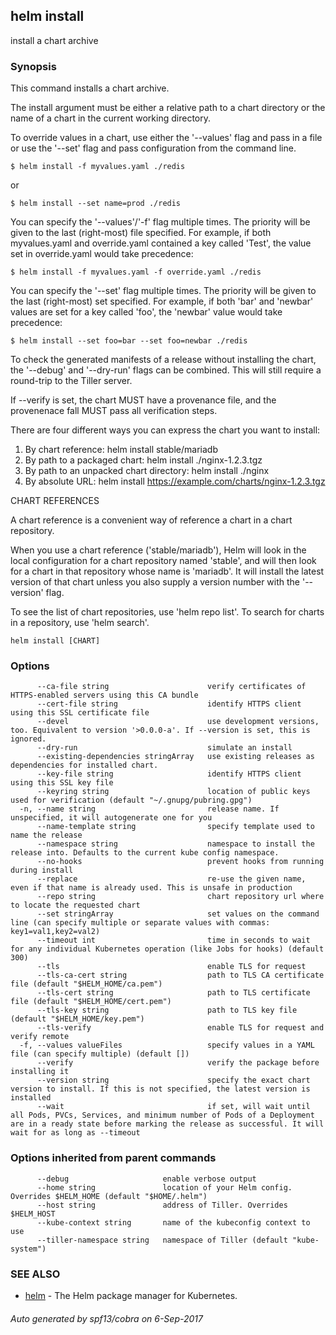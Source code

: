 ## helm install

install a chart archive

### Synopsis



This command installs a chart archive.

The install argument must be either a relative path to a chart directory or the
name of a chart in the current working directory.

To override values in a chart, use either the '--values' flag and pass in a file
or use the '--set' flag and pass configuration from the command line.

	$ helm install -f myvalues.yaml ./redis

or

	$ helm install --set name=prod ./redis

You can specify the '--values'/'-f' flag multiple times. The priority will be given to the
last (right-most) file specified. For example, if both myvalues.yaml and override.yaml
contained a key called 'Test', the value set in override.yaml would take precedence:

	$ helm install -f myvalues.yaml -f override.yaml ./redis

You can specify the '--set' flag multiple times. The priority will be given to the
last (right-most) set specified. For example, if both 'bar' and 'newbar' values are
set for a key called 'foo', the 'newbar' value would take precedence:

	$ helm install --set foo=bar --set foo=newbar ./redis


To check the generated manifests of a release without installing the chart,
the '--debug' and '--dry-run' flags can be combined. This will still require a
round-trip to the Tiller server.

If --verify is set, the chart MUST have a provenance file, and the provenenace
fall MUST pass all verification steps.

There are four different ways you can express the chart you want to install:

1. By chart reference: helm install stable/mariadb
2. By path to a packaged chart: helm install ./nginx-1.2.3.tgz
3. By path to an unpacked chart directory: helm install ./nginx
4. By absolute URL: helm install https://example.com/charts/nginx-1.2.3.tgz

CHART REFERENCES

A chart reference is a convenient way of reference a chart in a chart repository.

When you use a chart reference ('stable/mariadb'), Helm will look in the local
configuration for a chart repository named 'stable', and will then look for a
chart in that repository whose name is 'mariadb'. It will install the latest
version of that chart unless you also supply a version number with the
'--version' flag.

To see the list of chart repositories, use 'helm repo list'. To search for
charts in a repository, use 'helm search'.


```
helm install [CHART]
```

### Options

```
      --ca-file string                      verify certificates of HTTPS-enabled servers using this CA bundle
      --cert-file string                    identify HTTPS client using this SSL certificate file
      --devel                               use development versions, too. Equivalent to version '>0.0.0-a'. If --version is set, this is ignored.
      --dry-run                             simulate an install
      --existing-dependencies stringArray   use existing releases as dependencies for installed chart.
      --key-file string                     identify HTTPS client using this SSL key file
      --keyring string                      location of public keys used for verification (default "~/.gnupg/pubring.gpg")
  -n, --name string                         release name. If unspecified, it will autogenerate one for you
      --name-template string                specify template used to name the release
      --namespace string                    namespace to install the release into. Defaults to the current kube config namespace.
      --no-hooks                            prevent hooks from running during install
      --replace                             re-use the given name, even if that name is already used. This is unsafe in production
      --repo string                         chart repository url where to locate the requested chart
      --set stringArray                     set values on the command line (can specify multiple or separate values with commas: key1=val1,key2=val2)
      --timeout int                         time in seconds to wait for any individual Kubernetes operation (like Jobs for hooks) (default 300)
      --tls                                 enable TLS for request
      --tls-ca-cert string                  path to TLS CA certificate file (default "$HELM_HOME/ca.pem")
      --tls-cert string                     path to TLS certificate file (default "$HELM_HOME/cert.pem")
      --tls-key string                      path to TLS key file (default "$HELM_HOME/key.pem")
      --tls-verify                          enable TLS for request and verify remote
  -f, --values valueFiles                   specify values in a YAML file (can specify multiple) (default [])
      --verify                              verify the package before installing it
      --version string                      specify the exact chart version to install. If this is not specified, the latest version is installed
      --wait                                if set, will wait until all Pods, PVCs, Services, and minimum number of Pods of a Deployment are in a ready state before marking the release as successful. It will wait for as long as --timeout
```

### Options inherited from parent commands

```
      --debug                     enable verbose output
      --home string               location of your Helm config. Overrides $HELM_HOME (default "$HOME/.helm")
      --host string               address of Tiller. Overrides $HELM_HOST
      --kube-context string       name of the kubeconfig context to use
      --tiller-namespace string   namespace of Tiller (default "kube-system")
```

### SEE ALSO
* [helm](helm.md)	 - The Helm package manager for Kubernetes.

###### Auto generated by spf13/cobra on 6-Sep-2017
